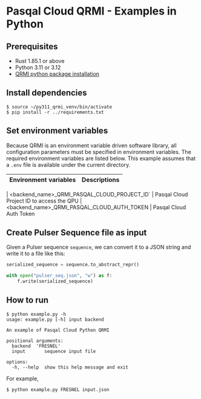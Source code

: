 # Pasqal Cloud QRMI - Examples in Python

## Prerequisites

* Rust 1.85.1 or above
* Python 3.11 or 3.12
* [QRMI python package installation](../../../../README.md)

## Install dependencies

```shell-session
$ source ~/py311_qrmi_venv/bin/activate
$ pip install -r ../requirements.txt
```

## Set environment variables

Because QRMI is an environment variable driven software library, all configuration parameters must be specified in environment variables. The required environment variables are listed below. This example assumes that a `.env` file is available under the current directory.

| Environment variables | Descriptions |
| ---- | ---- |

| <backend_name>_QRMI_PASQAL_CLOUD_PROJECT_ID` |  Pasqal Cloud Project ID to access the QPU
| <backend_name>_QRMI_PASQAL_CLOUD_AUTH_TOKEN | Pasqal Cloud Auth Token

## Create Pulser Sequence file as input

Given a Pulser sequence `sequence`, we can convert it to a JSON string and write it to a file like this:

```python
serialized_sequence = sequence.to_abstract_repr()

with open("pulser_seq.json", "w") as f:
    f.write(serialized_sequence)
```

## How to run

```shell-session
$ python example.py -h
usage: example.py [-h] input backend

An example of Pasqal Cloud Python QRMI

positional arguments:
  backend  'FRESNEL'
  input       sequence input file

options:
  -h, --help  show this help message and exit
```
For example,
```shell-session
$ python example.py FRESNEL input.json
```
